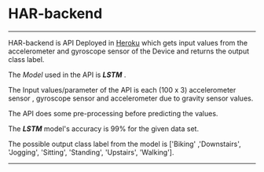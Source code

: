 # HAR-backend
---

HAR-backend is API Deployed in [Heroku](https://www.heroku.com/) which gets input values from the accelerometer and gyroscope sensor of the Device and returns the output class label.

The *Model* used in the API is ***LSTM*** .

The Input values/parameter of the API is each (100 x 3) accelerometer sensor , gyroscope sensor and accelerometer due to gravity sensor values.

The API does some pre-processing before predicting the values.

The ***LSTM*** model's accuracy is 99% for the given data set.

The possible output class label from the model is ['Biking' ,'Downstairs', 'Jogging', 'Sitting', 'Standing', 'Upstairs', 'Walking'].

---





